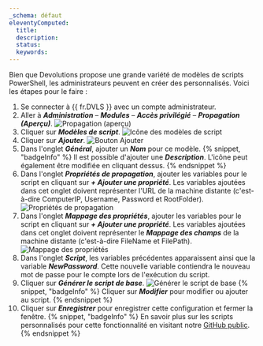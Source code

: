 ```yaml
---
_schema: défaut
eleventyComputed:
  title:
  description:
  status:
  keywords:
---
```

Bien que Devolutions propose une grande variété de modèles de scripts PowerShell, les administrateurs peuvent en créer des personnalisés. Voici les étapes pour le faire :

1. Se connecter à {{ fr.DVLS }} avec un compte administrateur.
2. Aller à ***Administration*** – ***Modules*** – ***Accès privilégié*** – ***Propagation (Aperçu)***. ![Propagation (aperçu)](https://cdnweb.devolutions.net/docs/DVLS4054_2024_2.png "Propagation &#40;aperçu&#41;")
3. Cliquer sur ***Modèles de script***. ![Icône des modèles de script](https://cdnweb.devolutions.net/docs/DVLS4042_2024_2.png "Icône des modèles de script")
4. Cliquer sur ***Ajouter***. ![Bouton Ajouter](https://cdnweb.devolutions.net/docs/DVLS4049_2024_2.png "Bouton Ajouter")
5. Dans l'onglet ***Général***, ajouter un ***Nom*** pour ce modèle. {% snippet, "badgeInfo" %}
                                                                                                                                                                                                                                                                                                                                                      Il est possible d'ajouter une ***Description***. L'icône peut également être modifiée en cliquant dessus.
                                                                                                                                                                                                                                                                                                                                                      {% endsnippet %}
6. Dans l'onglet ***Propriétés de propagation***, ajouter les variables pour le script en cliquant sur ***\+ Ajouter une propriété***. Les variables ajoutées dans cet onglet doivent représenter l'URL de la machine distante (c'est-à-dire ComputerIP, Username, Password et RootFolder). ![Propriétés de propagation](https://cdnweb.devolutions.net/docs/docs_en_kb_KB0113.png "Propriétés de propagation")
7. Dans l'onglet ***Mappage des propriétés***, ajouter les variables pour le script en cliquant sur ***\+ Ajouter une propriété***. Les variables ajoutées dans cet onglet doivent représenter le ***Mappage des champs*** de la machine distante (c'est-à-dire FileName et FilePath). ![Mappage des propriétés](https://cdnweb.devolutions.net/docs/docs_en_kb_KB0114.png "Mappage des propriétés")
8. Dans l'onglet ***Script***, les variables précédentes apparaissent ainsi que la variable ***NewPassword***. Cette nouvelle variable contiendra le nouveau mot de passe pour le compte lors de l'exécution du script.
9. Cliquer sur ***Générer le script de base***. ![Générer le script de base](https://cdnweb.devolutions.net/docs/docs_en_kb_KB0115.png "Générer le script de base")
{% snippet, "badgeInfo" %}
Cliquer sur ***Modifier*** pour modifier ou ajouter au script.
{% endsnippet %}
10. Cliquer sur ***Enregistrer*** pour enregistrer cette configuration et fermer la fenêtre. 
{% snippet, "badgeInfo" %}
En savoir plus sur les scripts personnalisés pour cette fonctionnalité en visitant notre [GitHub public](https://github.com/Devolutions/PAM-Providers/blob/master/Propagation-Scripts/Create-A-Template.md).
{% endsnippet %}

